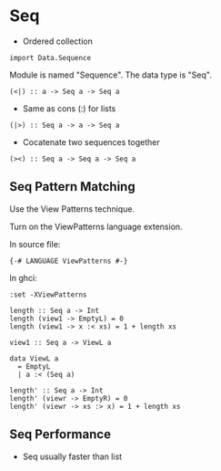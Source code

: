 # Seq

* Ordered collection

```
import Data.Sequence
```

Module is named "Sequence". The data type is "Seq".

```
(<|) :: a -> Seq a -> Seq a
```

* Same as cons (:) for lists

```
(|>) :: Seq a -> a -> Seq a
```

* Cocatenate two sequences together

```
(><) :: Seq a -> Seq a -> Seq a
```

## Seq Pattern Matching

Use the View Patterns technique.

Turn on the ViewPatterns language extension.

In source file:

```
{-# LANGUAGE ViewPatterns #-}
```

In ghci:

```
:set -XViewPatterns
```

```
length :: Seq a -> Int
length (view1 -> EmptyL) = 0
length (view1 -> x :< xs) = 1 + length xs
```

```
view1 :: Seq a -> ViewL a
```

```
data ViewL a
  = EmptyL
  | a :< (Seq a)
```

```
length' :: Seq a -> Int
length' (viewr -> EmptyR) = 0
length' (viewr -> xs :> x) = 1 + length xs
```

## Seq Performance

* Seq usually faster than list
